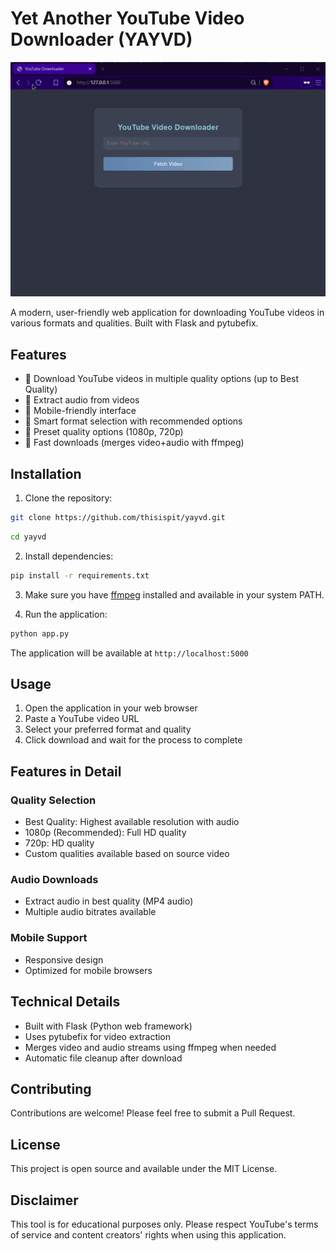 # Yet Another YouTube Video Downloader (YAYVD)

<p align="center">
  <img src="https://github.com/thisispit/yayVD/blob/master/assets/brave_ldBYmC9DQO.gif?raw=true" alt="YAYVD Demo" width="700"/>
</p>
A modern, user-friendly web application for downloading YouTube videos in various formats and qualities. Built with Flask and pytubefix.

## Features

- 🎥 Download YouTube videos in multiple quality options (up to Best Quality)
- 🎵 Extract audio from videos
- 📱 Mobile-friendly interface
- 🔄 Smart format selection with recommended options
- 🎯 Preset quality options (1080p, 720p)
- 🚀 Fast downloads (merges video+audio with ffmpeg)

## Installation

1. Clone the repository:
```bash
git clone https://github.com/thisispit/yayvd.git
```
```bash
cd yayvd
```

2. Install dependencies:
```bash
pip install -r requirements.txt
```

3. Make sure you have [ffmpeg](https://ffmpeg.org/download.html) installed and available in your system PATH.

4. Run the application:
```bash
python app.py
```

The application will be available at `http://localhost:5000`

## Usage

1. Open the application in your web browser
2. Paste a YouTube video URL
3. Select your preferred format and quality
4. Click download and wait for the process to complete

## Features in Detail

### Quality Selection
- Best Quality: Highest available resolution with audio
- 1080p (Recommended): Full HD quality
- 720p: HD quality
- Custom qualities available based on source video

### Audio Downloads
- Extract audio in best quality (MP4 audio)
- Multiple audio bitrates available

### Mobile Support
- Responsive design
- Optimized for mobile browsers

## Technical Details

- Built with Flask (Python web framework)
- Uses pytubefix for video extraction
- Merges video and audio streams using ffmpeg when needed
- Automatic file cleanup after download

## Contributing

Contributions are welcome! Please feel free to submit a Pull Request.

## License

This project is open source and available under the MIT License.

## Disclaimer

This tool is for educational purposes only. Please respect YouTube's terms of service and content creators' rights when using this application. 

